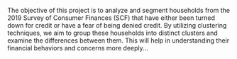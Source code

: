 The objective of this project is to analyze and segment households from the 2019 Survey of Consumer Finances (SCF) 
that have either been turned down for credit or have a fear of being denied credit. 
By utilizing clustering techniques, we aim to group these households into distinct clusters and examine the differences between them. 
This will help in understanding their financial behaviors and concerns more deeply...
